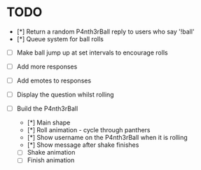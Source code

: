 # TODO

- [*] Return a random P4nth3rBall reply to users who say '!ball'
- [*] Queue system for ball rolls
- [ ] Make ball jump up at set intervals to encourage rolls
- [ ] Add more responses
- [ ] Add emotes to responses
- [ ] Display the question whilst rolling

- [ ] Build the P4nth3rBall
  - [*] Main shape
  - [*] Roll animation - cycle through panthers
  - [*] Show username on the P4nth3rBall when it is rolling
  - [*] Show message after shake finishes
  - [ ] Shake animation
  - [ ] Finish animation
